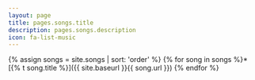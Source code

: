 ```yaml
---
layout: page
title: pages.songs.title
description: pages.songs.description
icon: fa-list-music
---
```

{% assign songs = site.songs | sort: 'order' %}
{% for song in songs %}* [{% t song.title %}]({{ site.baseurl }}{{ song.url }})
{% endfor %}

